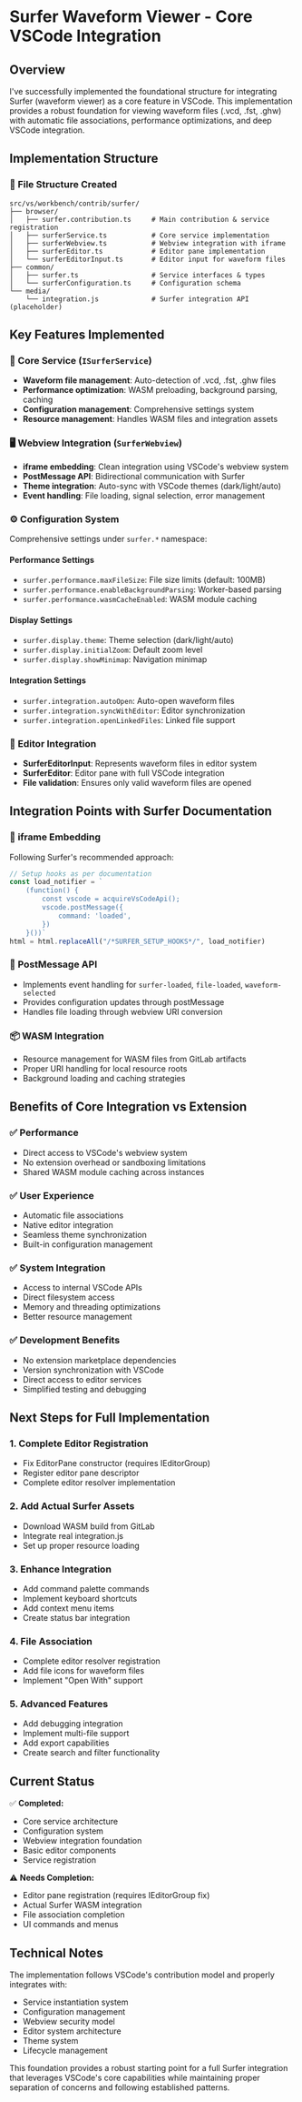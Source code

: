 # Surfer Waveform Viewer - Core VSCode Integration

## Overview

I've successfully implemented the foundational structure for integrating Surfer (waveform viewer) as a core feature in VSCode. This implementation provides a robust foundation for viewing waveform files (.vcd, .fst, .ghw) with automatic file associations, performance optimizations, and deep VSCode integration.

## Implementation Structure

### 📁 File Structure Created

```
src/vs/workbench/contrib/surfer/
├── browser/
│   ├── surfer.contribution.ts     # Main contribution & service registration
│   ├── surferService.ts           # Core service implementation
│   ├── surferWebview.ts           # Webview integration with iframe
│   ├── surferEditor.ts            # Editor pane implementation
│   └── surferEditorInput.ts       # Editor input for waveform files
├── common/
│   ├── surfer.ts                  # Service interfaces & types
│   └── surferConfiguration.ts     # Configuration schema
└── media/
    └── integration.js             # Surfer integration API (placeholder)
```

## Key Features Implemented

### 🔧 Core Service (`ISurferService`)
- **Waveform file management**: Auto-detection of .vcd, .fst, .ghw files
- **Performance optimization**: WASM preloading, background parsing, caching
- **Configuration management**: Comprehensive settings system
- **Resource management**: Handles WASM files and integration assets

### 🖥️ Webview Integration (`SurferWebview`)
- **iframe embedding**: Clean integration using VSCode's webview system
- **PostMessage API**: Bidirectional communication with Surfer
- **Theme integration**: Auto-sync with VSCode themes (dark/light/auto)
- **Event handling**: File loading, signal selection, error management

### ⚙️ Configuration System
Comprehensive settings under `surfer.*` namespace:

#### Performance Settings
- `surfer.performance.maxFileSize`: File size limits (default: 100MB)
- `surfer.performance.enableBackgroundParsing`: Worker-based parsing
- `surfer.performance.wasmCacheEnabled`: WASM module caching

#### Display Settings
- `surfer.display.theme`: Theme selection (dark/light/auto)
- `surfer.display.initialZoom`: Default zoom level
- `surfer.display.showMinimap`: Navigation minimap

#### Integration Settings
- `surfer.integration.autoOpen`: Auto-open waveform files
- `surfer.integration.syncWithEditor`: Editor synchronization
- `surfer.integration.openLinkedFiles`: Linked file support

### 📝 Editor Integration
- **SurferEditorInput**: Represents waveform files in editor system
- **SurferEditor**: Editor pane with full VSCode integration
- **File validation**: Ensures only valid waveform files are opened

## Integration Points with Surfer Documentation

### 🔗 iframe Embedding
Following Surfer's recommended approach:
```javascript
// Setup hooks as per documentation
const load_notifier = `
    (function() {
        const vscode = acquireVsCodeApi();
        vscode.postMessage({
            command: 'loaded',
        })
    }())`
html = html.replaceAll("/*SURFER_SETUP_HOOKS*/", load_notifier)
```

### 📡 PostMessage API
- Implements event handling for `surfer-loaded`, `file-loaded`, `waveform-selected`
- Provides configuration updates through postMessage
- Handles file loading through webview URI conversion

### 📦 WASM Integration
- Resource management for WASM files from GitLab artifacts
- Proper URI handling for local resource roots
- Background loading and caching strategies

## Benefits of Core Integration vs Extension

### ✅ **Performance**
- Direct access to VSCode's webview system
- No extension overhead or sandboxing limitations
- Shared WASM module caching across instances

### ✅ **User Experience**
- Automatic file associations
- Native editor integration
- Seamless theme synchronization
- Built-in configuration management

### ✅ **System Integration**
- Access to internal VSCode APIs
- Direct filesystem access
- Memory and threading optimizations
- Better resource management

### ✅ **Development Benefits**
- No extension marketplace dependencies
- Version synchronization with VSCode
- Direct access to editor services
- Simplified testing and debugging

## Next Steps for Full Implementation

### 1. **Complete Editor Registration**
- Fix EditorPane constructor (requires IEditorGroup)
- Register editor pane descriptor
- Complete editor resolver implementation

### 2. **Add Actual Surfer Assets**
- Download WASM build from GitLab
- Integrate real integration.js
- Set up proper resource loading

### 3. **Enhance Integration**
- Add command palette commands
- Implement keyboard shortcuts
- Add context menu items
- Create status bar integration

### 4. **File Association**
- Complete editor resolver registration
- Add file icons for waveform files
- Implement "Open With" support

### 5. **Advanced Features**
- Add debugging integration
- Implement multi-file support
- Add export capabilities
- Create search and filter functionality

## Current Status

✅ **Completed:**
- Core service architecture
- Configuration system
- Webview integration foundation
- Basic editor components
- Service registration

⚠️ **Needs Completion:**
- Editor pane registration (requires IEditorGroup fix)
- Actual Surfer WASM integration
- File association completion
- UI commands and menus

## Technical Notes

The implementation follows VSCode's contribution model and properly integrates with:
- Service instantiation system
- Configuration management
- Webview security model
- Editor system architecture
- Theme system
- Lifecycle management

This foundation provides a robust starting point for a full Surfer integration that leverages VSCode's core capabilities while maintaining proper separation of concerns and following established patterns.

